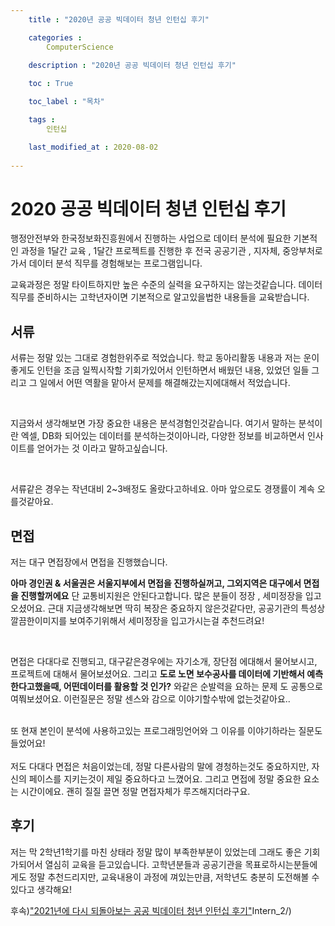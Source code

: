 ```yaml
---
    title : "2020년 공공 빅데이터 청년 인턴십 후기"

    categories : 
        ComputerScience
    
    description : "2020년 공공 빅데이터 청년 인턴십 후기"

    toc : True

    toc_label : "목차"

    tags : 
        인턴십

    last_modified_at : 2020-08-02
 
---
```

# 2020 공공 빅데이터 청년 인턴십 후기

행정안전부와 한국정보화진흥원에서 진행하는 사업으로 데이터 분석에 필요한 기본적인 과정을 1달간 교육 , 1달간 프로젝트를 진행한 후 전국 공공기관 , 지자체, 중앙부처로가서 데이터 분석 직무를 경험해보는 프로그램입니다.

교육과정은 정말 타이트하지만 높은 수준의 실력을 요구하지는 않는것같습니다. 데이터 직무를 준비하시는 고학년자이면 기본적으로 알고있을법한 내용들을 교육받습니다.

## 서류 
서류는 정말 있는 그대로 경험한위주로 적었습니다. 학교 동아리활동 내용과 저는 운이좋게도 인턴을 조금 일찍시작할 기회가있어서 인턴하면서 배웠던 내용, 있었던 일들 그리고 그 일에서 어떤 역활을 맡아서 문제를 해결해갔는지에대해서 적었습니다.

<br/>

지금와서 생각해보면 가장 중요한 내용은 분석경험인것같습니다. 여기서 말하는 분석이란 엑셀, DB화 되어있는 데이터를 분석하는것이아니라, 다양한 정보를 비교하면서 인사이트를 얻어가는 것 이라고 말하고싶습니다. 

<br/>

서류같은 경우는 작년대비 2~3배정도 올랐다고하네요. 아마 앞으로도 경쟁률이 계속 오를것같아요.

## 면접

저는 대구 면접장에서 면접을 진행했습니다. <br/>

**아마 경인권 & 서울권은 서울지부에서 면접을 진행하실꺼고, 그외지역은 대구에서 면접을 진행할꺼에요** 단 교통비지원은 안된다고합니다. 많은 분들이 정장 , 세미정장을 입고오셨어요. 근대 지금생각해보면 딱히 복장은 중요하지 않은것같다만, 공공기관의 특성상 깔끔한이미지를 보여주기위해서 세미정장을 입고가시는걸 추천드려요!

<br/>

면접은 다대다로 진행되고, 대구같은경우에는 자기소개, 장단점 에대해서 물어보시고, 프로젝트에 대해서 물어보셨어요. 그리고  **도로 노면 보수공사를 데이터에 기반해서 예측한다고했을때, 어떤데이터를 활용할 것 인가?** 와같은 순발력을 요하는 문제 도 공통으로 여쭤보셨어요. 이런질문은 정말 센스와 감으로 이야기할수밖에 없는것같아요..

<br/>
또 현재 본인이 분석에 사용하고있는 프로그래밍언어와 그 이유를 이야기하라는 질문도 들었어요! 
<br/>

<br/>
저도 다대다 면접은 처음이었는데, 정말 다른사람의 말에 경청하는것도 중요하지만, 자신의 페이스를 지키는것이 제일 중요하다고 느꼈어요. 그리고 면접에 정말 중요한 요소는 시간이에요. 괜히 질질 끌면 정말 면접자체가 루즈해지더라구요.

## 후기
저는 막 2학년1학기를 마친 상태라 정말 많이 부족한부분이 있었는데 그래도 좋은 기회가되어서 열심히 교육을 듣고있습니다. 고학년분들과 공공기관을 목표로하시는분들에게도 정말 추천드리지만, 교육내용이 과정에 껴있는만큼, 저학년도 충분히 도전해볼 수 있다고 생각해요!

후속)["2021년에 다시 되돌아보는 공공 빅데이터 청년 인턴십 후기"](https://yangdongjae.github.io/life/LIFE)Intern_2/)
